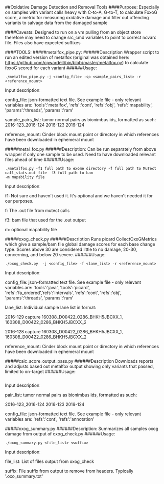 ##Oxidative Damage Detection and Removal Tools
####Purpose: Especially on samples with variant calls heavy with C-to-A, G-to-T, to calculate FoxoG score, a metric for measuring oxidative damage and filter out offending variants to salvage data from the damaged sample

####Caveats:
Designed to run on a vm pulling from an object store therefore may need to change src_cmd variables to point to correct
novarc file.  Files also have expected suffixes

####TOOLS:
#####metalfox_pipe.py:
######Description
Wrapper script to run an edited version of metalfox (original was obtained here:
https://github.com/cpwardell/bin/blob/master/metalfox.py) to calculate foxoG scored for each variant
######Usage:
 ```
 ./metalfox_pipe.py -j <config_file> -sp <sample_pairs_list> -r <reference_mount> 
 ```
 Input description:

 config_file: json-formatted text file.  See example file - only relevant variables are:
 'tools':'metalfox', 'refs':'cont', 'refs':'obj', 'refs':'mapability', 'params':'threads', 'params':'ram'
 
 sample_pairs_list: tumor normal pairs as bionimbus ids, formatted as such:
 2016-123_2016-124  2016-123    2016-124
 
 reference_mount: Cinder block mount point or directory in which references have been downloaded in ephemeral mount

#####metal_fox.py
######Description:
Can be run separately from above wrapper if only one sample to be used.  Need to have downloaded relevant files ahead
 of time
######Usage:
```
./metalfox.py -f1 full path to exome directory -f full path to MuTect call_stats.out file -f3 full path to bam
-m mapability file
```

Input description:

f1:  Not sure and haven't used it.  It's optional and we haven't needed it for our purposes.

f: The .out file from mutect calls

f3: bam file that used for the .out output

m: optional mapability file
 
#####oxog_check.py
######Description
 Runs picard CollectOxoGMetrics which give a sample/bam file global damage scores for each base change type.  Scores 
 above 30 are considered little to no damage, 20-30, concerning, and below 20 severe.
######Usage: 
```
./oxog_check.py  -j <config_file> -f <lane_list> -r <reference_mount>
 ```
 Input description:

 config_file: json-formatted text file.  See example file - only relevant variables are:
 'tools':'java', 'tools':'picard', 'refs':'fa_ordered','refs':'intervals', 'refs':'cont', 'refs':'obj',
 'params':'threads', 'params':'ram'
 
 lane_list: Individual sample lane list in format:

 2016-129	capture	160308_D00422_0286_BHKH5JBCXX_1, 160308_D00422_0286_BHKH5JBCXX_2

 2016-128	capture	160308_D00422_0286_BHKH5JBCXX_1, 160308_D00422_0286_BHKH5JBCXX_2
 
 reference_mount: Cinder block mount point or directory in which references have been downloaded in ephemeral mount
 
#####calc_score_output_pass.py
######Description
Downloads reports and adjusts based out metalfox output showing only variants that passed, limited to on-target
######Usage:
```./calc_score_output_pass.py <pair_list> <config_file>
```
 Input description:

pair_list: tumor normal pairs as bionimbus ids, formatted as such:

 2016-123_2016-124  2016-123    2016-124
 
 config_file: json-formatted text file.  See example file - only relevant variables are: 'refs':'cont', 'refs':'annotation'

#####oxog_summary.py
######Description:
Summarizes all samples oxog damage from output of oxog_check.py
######Usage:
```
./oxog_summary.py <file_list> <suffix>
```
 
 Input description:
 
 file_list: List of files output from oxog_check
 
 suffix: File suffix from output to remove from headers.  Typically '.oxo_summary.txt'